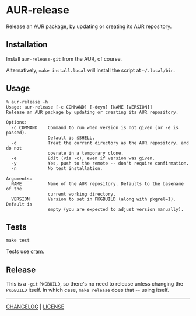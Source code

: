 # AUR-release

Release an [AUR][] package, by updating or creating its AUR repository.

[aur]: https://wiki.archlinux.org/index.php/Arch_User_Repository#Sharing_and_maintaining_packages

## Installation

Install `aur-release-git` from the AUR, of course.

Alternatively, `make install.local` will install the script at `~/.local/bin`.

## Usage

```console
% aur-release -h
Usage: aur-release [-c COMMAND] [-deyn] [NAME [VERSION]]
Release an AUR package by updating or creating its AUR repository.

Options:
  -c COMMAND    Command to run when version is not given (or -e is passed).
                Default is $SHELL.
  -d            Treat the current directory as the AUR repository, and do not
                operate in a temporary clone.
  -e            Edit (via -c), even if version was given.
  -y            Yes, push to the remote -- don't require confirmation.
  -n            No test installation.

Arguments:
  NAME          Name of the AUR repository. Defaults to the basename of the
                current working directory.
  VERSION       Version to set in PKGBUILD (along with pkgrel=1). Default is
                empty (you are expected to adjust version manually).

```

## Tests


```
make test
```

Tests use [cram][].

[cram]: https://bitheap.org/cram/

## Release

This is a `-git` `PKGBUILD`, so there's no need to release unless changing the
`PKGBUILD` itself. In which case, `make release` does that -- using itself.

---

[CHANGELOG](./CHANGELOG.md) | [LICENSE](./LICENSE)
